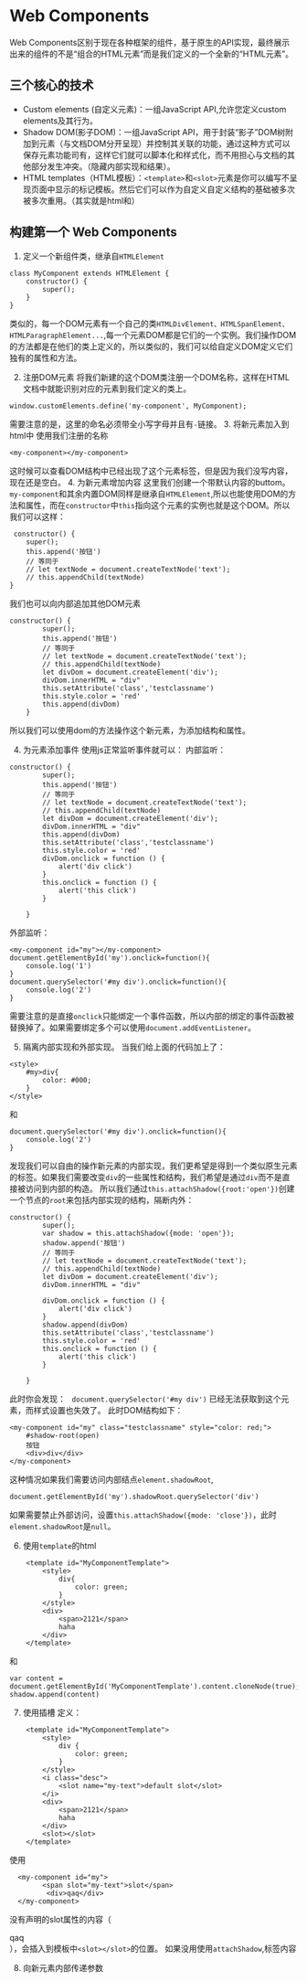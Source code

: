 # Web Components
Web Components区别于现在各种框架的组件，基于原生的API实现，最终展示出来的组件的不是“组合的HTML元素”而是我们定义的一个全新的“HTML元素”。
## 三个核心的技术
- Custom elements (自定义元素)：一组JavaScript API,允许您定义custom elements及其行为。
- Shadow DOM(影子DOM)：一组JavaScript API，用于封装“影子”DOM树附加到元素（与文档DOM分开呈现）并控制其关联的功能，通过这种方式可以保存元素功能司有，这样它们就可以脚本化和样式化，而不用担心与文档的其他部分发生冲突。（隐藏内部实现和结果）。
- HTML templates（HTML模板）：`<template>`和`<slot>`元素是你可以编写不呈现页面中显示的标记模板。然后它们可以作为自定义自定义结构的基础被多次被多次重用。（其实就是html和）

## 构建第一个 Web Components
1. 定义一个新组件类，继承自`HTMLElement`
```
class MyComponent extends HTMLElement {
    constructor() {
        super();
    }
}

```
类似的，每一个DOM元素有一个自己的类`HTMLDivElement、HTMLSpanElement、HTMLParagraphElement...`,每一个元素DOM都是它们的一个实例。我们操作DOM的方法都是在他们的类上定义的，所以类似的，我们可以给自定义DOM定义它们独有的属性和方法。

2. 注册DOM元素
将我们新建的这个DOM类注册一个DOM名称，这样在HTML文档中就能识别对应的元素到我们定义的类上。
```
window.customElements.define('my-component', MyComponent);
```
需要注意的是，这里的命名必须带全小写字母并且有`-`链接。
3. 将新元素加入到html中
使用我们注册的名称
```
<my-component></my-component>
```
这时候可以查看DOM结构中已经出现了这个元素标签，但是因为我们没写内容，现在还是空白。
4. 为新元素增加内容
这里我们创建一个带默认内容的buttom。`my-component`和其余内置DOM同样是继承自`HTMLElement`,所以也能使用DOM的方法和属性，而在`constructor`中`this`指向这个元素的实例也就是这个DOM。所以我们可以这样：
```
 constructor() {
    super();
    this.append('按钮')
    // 等同于
    // let textNode = document.createTextNode('text');
    // this.appendChild(textNode)
}
```
我们也可以向内部追加其他DOM元素
```
constructor() {
        super();
        this.append('按钮')
        // 等同于
        // let textNode = document.createTextNode('text');
        // this.appendChild(textNode)
        let divDom = document.createElement('div');
        divDom.innerHTML = "div"
        this.setAttribute('class','testclassname')
        this.style.color = 'red'
        this.append(divDom)
    }
```
所以我们可以使用dom的方法操作这个新元素，为添加结构和属性。

4. 为元素添加事件
使用js正常监听事件就可以：
内部监听：
```
constructor() {
        super();
        this.append('按钮')
        // 等同于
        // let textNode = document.createTextNode('text');
        // this.appendChild(textNode)
        let divDom = document.createElement('div');
        divDom.innerHTML = "div"
        this.append(divDom)
        this.setAttribute('class','testclassname')
        this.style.color = 'red'
        divDom.onclick = function () {
            alert('div click')
        }
        this.onclick = function () {
            alert('this click')
        }
        
    }
```
外部监听：
```
<my-component id="my"></my-component>
document.getElementById('my').onclick=function(){
    console.log('1')
}
document.querySelector('#my div').onclick=function(){
    console.log('2')
}
```
需要注意的是直接`onclick`只能绑定一个事件函数，所以内部的绑定的事件函数被替换掉了。如果需要绑定多个可以使用`document.addEventListener`。

5. 隔离内部实现和外部实现。
当我们给上面的代码加上了：
```
<style>
    #my>div{
        color: #000;
    }
</style>
```
和
```
document.querySelector('#my div').onclick=function(){
    console.log('2')
}
```
发现我们可以自由的操作新元素的内部实现，我们更希望是得到一个类似原生元素的标签。如果我们需要改变`div`的一些属性和结构，我们希望是通过`div`而不是直接被访问到内部的构造。
所以我们通过`this.attachShadow({root:'open'})`创建一个节点的`root`来包括内部实现的结构，隔断内外：
```
constructor() {
        super();
        var shadow = this.attachShadow({mode: 'open'});
        shadow.append('按钮')
        // 等同于
        // let textNode = document.createTextNode('text');
        // this.appendChild(textNode)
        let divDom = document.createElement('div');
        divDom.innerHTML = "div"
        
        divDom.onclick = function () {
            alert('div click')
        }
        shadow.append(divDom)
        this.setAttribute('class','testclassname')
        this.style.color = 'red'
        this.onclick = function () {
            alert('this click')
        }
        
    }
```
此时你会发现： ` document.querySelector('#my div')` 已经无法获取到这个元素，而样式设置也失效了。
此时DOM结构如下：
```
<my-component id="my" class="testclassname" style="color: red;">
    #shadow-root(open)
    按钮
    <div>div</div>
</my-component>
```
这种情况如果我们需要访问内部结点`element.shadowRoot`,
```
document.getElementById('my').shadowRoot.querySelector('div')
```
如果需要禁止外部访问，设置`this.attachShadow({mode: 'close'})`，此时`element.shadowRoot`是`null`。

6. 使用`template`的html
```
    <template id="MyComponentTemplate">
        <style>
            div{
                color: green;
            }
        </style>
        <div>
            <span>2121</span> 
            haha
        </div>
    </template>
```
和
```
var content = document.getElementById('MyComponentTemplate').content.cloneNode(true);
shadow.append(content)
```
7. 使用插槽
定义：
```
    <template id="MyComponentTemplate">
        <style>
            div {
                color: green;
            }
        </style>
        <i class="desc">
            <slot name="my-text">default slot</slot>
        </i>
        <div>
            <span>2121</span>
            haha
        </div>
        <slot></slot>
    </template>
```
使用
```
  <my-component id="my">
        <span slot="my-text">slot</span>
         <div>qaq</div>
  </my-component>
```
没有声明的slot属性的内容（<div>qaq</div>），会插入到模板中`<slot></slot>`的位置。
如果没用使用`attachShadow`,标签内容


8. 向新元素内部传递参数



